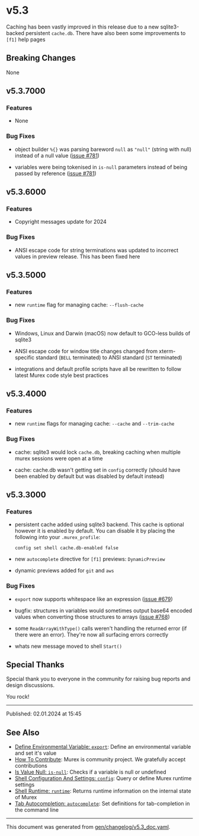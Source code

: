 # v5.3

Caching has been vastly improved in this release due to a new sqlite3-backed persistent `cache.db`. There have also been some improvements to `[f1]` help pages

## Breaking Changes

None

## v5.3.7000

### Features

* None

### Bug Fixes

* object builder `%{}` was parsing bareword `null` as `"null"` (string with null) instead of a null value ([issue #781](https://github.com/lmorg/murex/issues/781))
  
* variables were being tokenised in `is-null` parameters instead of being passed by reference ([issue #781](https://github.com/lmorg/murex/issues/781))

## v5.3.6000

### Features

* Copyright messages update for 2024

### Bug Fixes

* ANSI escape code for string terminations was updated to incorrect values in preview release. This has been fixed here

## v5.3.5000

### Features

* new `runtime` flag for managing cache: `--flush-cache`

### Bug Fixes

* Windows, Linux and Darwin (macOS) now default to GCO-less builds of sqlite3

* ANSI escape code for window title changes changed from xterm-specific standard (`BELL` terminated) to ANSI standard (`ST` terminated)

* integrations and default profile scripts have all be rewritten to follow latest Murex code style best practices

## v5.3.4000

### Features

* new `runtime` flags for managing cache: `--cache` and `--trim-cache`

### Bug Fixes

* cache: sqlite3 would lock `cache.db`, breaking caching when multiple murex sessions were open at a time

* cache: cache.db wasn't getting set in `config` correctly (should have been enabled by default but was disabled by default instead)

## v5.3.3000

### Features

* persistent cache added using sqlite3 backend. This cache is optional however it is enabled by default. You can disable it by placing the following into your `.murex_profile`:
  ```
  config set shell cache.db-enabled false
  ```

* new `autocomplete` directive for `[f1]` previews: `DynamicPreview`

* dynamic previews added for `git` and `aws`

### Bug Fixes

* `export` now supports whitespace like an expression ([issue #679](https://github.com/lmorg/murex/issues/679))

* bugfix: structures in variables would sometimes output base64 encoded values when converting those structures to arrays ([issue #768](https://github.com/lmorg/murex/issues/768))

* some `ReadArrayWithType()` calls weren't handling the returned error (if there were an error). They're now all surfacing errors correctly

* whats new message moved to shell `Start()`
  
## Special Thanks

Special thank you to everyone in the community for raising bug reports and design discussions.

You rock!

<hr>

Published: 02.01.2024 at 15:45

## See Also

* [Define Environmental Variable: `export`](../commands/export.md):
  Define an environmental variable and set it's value
* [How To Contribute](../Murex/CONTRIBUTING.md):
  Murex is community project. We gratefully accept contributions
* [Is Value Null: `is-null`](../commands/is-null.md):
  Checks if a variable is null or undefined
* [Shell Configuration And Settings: `config`](../commands/config.md):
  Query or define Murex runtime settings
* [Shell Runtime: `runtime`](../commands/runtime.md):
  Returns runtime information on the internal state of Murex
* [Tab Autocompletion: `autocomplete`](../commands/autocomplete.md):
  Set definitions for tab-completion in the command line

<hr/>

This document was generated from [gen/changelog/v5.3_doc.yaml](https://github.com/lmorg/murex/blob/master/gen/changelog/v5.3_doc.yaml).